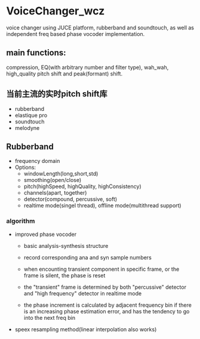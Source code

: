 # VoiceChanger_wcz
voice changer using JUCE platform, rubberband and soundtouch, as well as independent freq based phase vocoder implementation.
## main functions:
compression, EQ(with arbitrary number and filter type), wah_wah, high_quality pitch shift and peak(formant) shift.

##  当前主流的实时pitch shift库
- rubberband
- elastique pro
- soundtouch
- melodyne


## Rubberband

- frequency domain
- Options:
  * windowLength(long,short,std)
  * smoothing(open/close)
  * pitch(highSpeed, highQuality, highConsistency)
  * channels(apart, together)
  * detector(compound, percussive, soft)
  * realtime mode(singel thread), offline mode(multithread support)
### algorithm
- improved phase vocoder
  * basic analysis-synthesis structure
  * record corresponding ana and syn sample numbers
  * when encounting transient component in specific frame, or the frame is silent, the phase is reset
 
  * the "transient" frame is determined by both "percussive" detector and "high frequency" detector in realtime mode
  * the phase increment is calculated by adjacent frequency bin if there is an increasing phase estimation error, and has the tendency to go into the next freq bin
- speex resampling method(linear interpolation also works)
